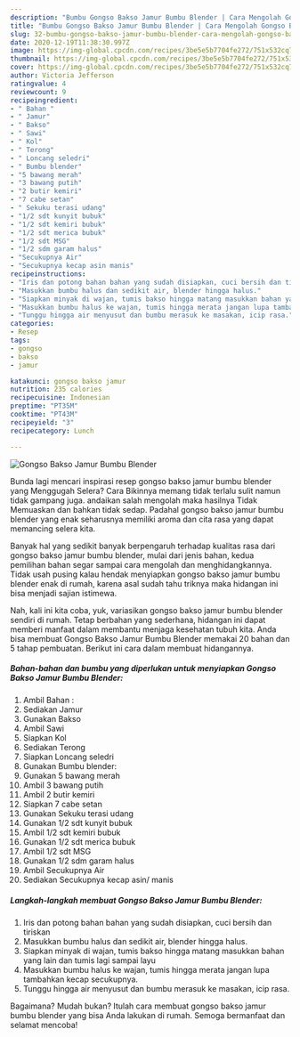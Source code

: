 ```yaml
---
description: "Bumbu Gongso Bakso Jamur Bumbu Blender | Cara Mengolah Gongso Bakso Jamur Bumbu Blender Yang Enak Dan Mudah"
title: "Bumbu Gongso Bakso Jamur Bumbu Blender | Cara Mengolah Gongso Bakso Jamur Bumbu Blender Yang Enak Dan Mudah"
slug: 32-bumbu-gongso-bakso-jamur-bumbu-blender-cara-mengolah-gongso-bakso-jamur-bumbu-blender-yang-enak-dan-mudah
date: 2020-12-19T11:38:30.997Z
image: https://img-global.cpcdn.com/recipes/3be5e5b7704fe272/751x532cq70/gongso-bakso-jamur-bumbu-blender-foto-resep-utama.jpg
thumbnail: https://img-global.cpcdn.com/recipes/3be5e5b7704fe272/751x532cq70/gongso-bakso-jamur-bumbu-blender-foto-resep-utama.jpg
cover: https://img-global.cpcdn.com/recipes/3be5e5b7704fe272/751x532cq70/gongso-bakso-jamur-bumbu-blender-foto-resep-utama.jpg
author: Victoria Jefferson
ratingvalue: 4
reviewcount: 9
recipeingredient:
- " Bahan "
- " Jamur"
- " Bakso"
- " Sawi"
- " Kol"
- " Terong"
- " Loncang seledri"
- " Bumbu blender"
- "5 bawang merah"
- "3 bawang putih"
- "2 butir kemiri"
- "7 cabe setan"
- " Sekuku terasi udang"
- "1/2 sdt kunyit bubuk"
- "1/2 sdt kemiri bubuk"
- "1/2 sdt merica bubuk"
- "1/2 sdt MSG"
- "1/2 sdm garam halus"
- "Secukupnya Air"
- "Secukupnya kecap asin manis"
recipeinstructions:
- "Iris dan potong bahan bahan yang sudah disiapkan, cuci bersih dan tiriskan"
- "Masukkan bumbu halus dan sedikit air, blender hingga halus."
- "Siapkan minyak di wajan, tumis bakso hingga matang masukkan bahan yang lain dan tumis lagi sampai layu"
- "Masukkan bumbu halus ke wajan, tumis hingga merata jangan lupa tambahkan kecap secukupnya."
- "Tunggu hingga air menyusut dan bumbu merasuk ke masakan, icip rasa."
categories:
- Resep
tags:
- gongso
- bakso
- jamur

katakunci: gongso bakso jamur 
nutrition: 235 calories
recipecuisine: Indonesian
preptime: "PT35M"
cooktime: "PT43M"
recipeyield: "3"
recipecategory: Lunch

---
```



![Gongso Bakso Jamur Bumbu Blender](https://img-global.cpcdn.com/recipes/3be5e5b7704fe272/751x532cq70/gongso-bakso-jamur-bumbu-blender-foto-resep-utama.jpg)

Bunda lagi mencari inspirasi resep gongso bakso jamur bumbu blender yang Menggugah Selera? Cara Bikinnya memang tidak terlalu sulit namun tidak gampang juga. andaikan salah mengolah maka hasilnya Tidak Memuaskan dan bahkan tidak sedap. Padahal gongso bakso jamur bumbu blender yang enak seharusnya memiliki aroma dan cita rasa yang dapat memancing selera kita.



Banyak hal yang sedikit banyak berpengaruh terhadap kualitas rasa dari gongso bakso jamur bumbu blender, mulai dari jenis bahan, kedua pemilihan bahan segar sampai cara mengolah dan menghidangkannya. Tidak usah pusing kalau hendak menyiapkan gongso bakso jamur bumbu blender enak di rumah, karena asal sudah tahu triknya maka hidangan ini bisa menjadi sajian istimewa.


Nah, kali ini kita coba, yuk, variasikan gongso bakso jamur bumbu blender sendiri di rumah. Tetap berbahan yang sederhana, hidangan ini dapat memberi manfaat dalam membantu menjaga kesehatan tubuh kita. Anda bisa membuat Gongso Bakso Jamur Bumbu Blender memakai 20 bahan dan 5 tahap pembuatan. Berikut ini cara dalam membuat hidangannya.

<!--inarticleads1-->

##### Bahan-bahan dan bumbu yang diperlukan untuk menyiapkan Gongso Bakso Jamur Bumbu Blender:

1. Ambil  Bahan :
1. Sediakan  Jamur
1. Gunakan  Bakso
1. Ambil  Sawi
1. Siapkan  Kol
1. Sediakan  Terong
1. Siapkan  Loncang seledri
1. Gunakan  Bumbu blender:
1. Gunakan 5 bawang merah
1. Ambil 3 bawang putih
1. Ambil 2 butir kemiri
1. Siapkan 7 cabe setan
1. Gunakan  Sekuku terasi udang
1. Gunakan 1/2 sdt kunyit bubuk
1. Ambil 1/2 sdt kemiri bubuk
1. Gunakan 1/2 sdt merica bubuk
1. Ambil 1/2 sdt MSG
1. Gunakan 1/2 sdm garam halus
1. Ambil Secukupnya Air
1. Sediakan Secukupnya kecap asin/ manis




<!--inarticleads2-->

##### Langkah-langkah membuat Gongso Bakso Jamur Bumbu Blender:

1. Iris dan potong bahan bahan yang sudah disiapkan, cuci bersih dan tiriskan
1. Masukkan bumbu halus dan sedikit air, blender hingga halus.
1. Siapkan minyak di wajan, tumis bakso hingga matang masukkan bahan yang lain dan tumis lagi sampai layu
1. Masukkan bumbu halus ke wajan, tumis hingga merata jangan lupa tambahkan kecap secukupnya.
1. Tunggu hingga air menyusut dan bumbu merasuk ke masakan, icip rasa.




Bagaimana? Mudah bukan? Itulah cara membuat gongso bakso jamur bumbu blender yang bisa Anda lakukan di rumah. Semoga bermanfaat dan selamat mencoba!
